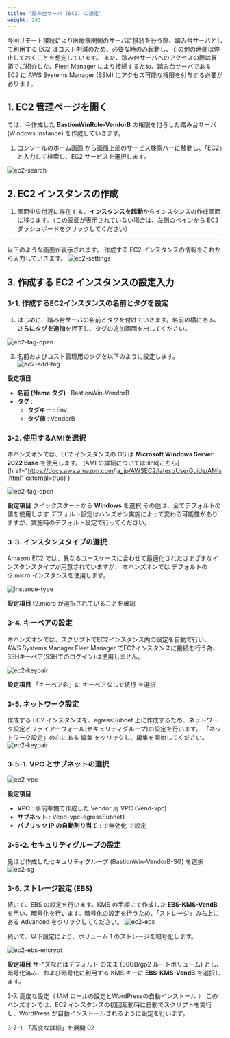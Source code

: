 ```yaml
---
title: "踏み台サーバ (EC2) の設定"
weight: 243
---
```


今回リモート接続により医療機関側のサーバに接続を行う際、踏み台サーバとして利用する EC2 はコスト削減のため、必要な時のみ起動し、その他の時間は停止しておくことを想定しています。
また、踏み台サーバへのアクセスの際は冒頭でご紹介した、Fleet Manager により接続するため、踏み台サーバである EC2 に AWS Systems Manager (SSM) にアクセス可能な権限を付与する必要があります。

## 1. EC2 管理ページを開く

では、今作成した **BastionWinRole-VendorB** の権限を付与した踏み台サーバ (Windows Instance) を作成していきます。

1. [コンソールのホーム画面](https://console.aws.amazon.com/console) から画面上部のサービス検索バーに移動し、「EC2」と入力して検索し、EC2 サービスを選択します。

![ec2-search](/static/02_RemoteSettingHand/02_04_EC2/ec2_search.png)

## 2. EC2 インスタンスの作成
1. 画面中央付近に存在する、**インスタンスを起動**からインスタンスの作成画面に移ります。（この画面が表示されていない場合は、左側のペインから EC2 ダッシュボードをクリックしてください）

---
以下のような画面が表示されます。 作成する EC2 インスタンスの情報をこれから入力していきます。
![ec2-settings](/static/02_RemoteSettingHand/02_04_EC2/ec2_settings.png)

## 3. 作成する EC2 インスタンスの設定入力
### 3-1. 作成するEC2インスタンスの名前とタグを設定
1. はじめに、踏み台サーバの名前とタグを付けていきます。名前の横にある、**さらにタグを追加**を押下し、タグの追加画面を出してください。

![ec2-tag-open](/static/02_RemoteSettingHand/02_04_EC2/ec2_tag_open.png)

2. 名前およびコスト管理用のタグを以下のように設定します。
![ec2-add-tag](/static/02_RemoteSettingHand/02_04_EC2/ec2_add_tag.png)

**設定項目**
- **名前 (Name タグ)** : BastionWin-VendorB
- **タグ** :
  - **タグキー** : Env
  - **タグ値** : VendorB

### 3-2. 使用するAMIを選択
本ハンズオンでは、EC2 インスタンスの OS は **Microsoft Windows Server 2022 Base** を使用します。
(AMI の詳細については:link[こちら]{href="https://docs.aws.amazon.com/ja_jp/AWSEC2/latest/UserGuide/AMIs.html" external=true} )

![ec2-tag-open](/static/02_RemoteSettingHand/02_04_EC2/ec2_ami.png)

**設定項目**
クイックスタートから **Windows** を選択
その他は、全てデフォルトの値を使用します
デフォルト設定はハンズオン実施によって変わる可能性がありますが、実施時のデフォルト設定で行ってください。

### 3-3. インスタンスタイプの選択
Amazon EC2 では、異なるユースケースに合わせて最適化されたさまざまなインスタンスタイプが用意されていますが、 本ハンズオンでは デフォルトの t2.micro インスタンスを使用します。

![instance-type](/static/02_RemoteSettingHand/02_04_EC2/instance_type.png)

**設定項目**
t2.micro が選択されていることを確認

### 3-4. キーペアの設定
本ハンズオンでは、スクリプトでEC2インスタンス内の設定を自動で行い、AWS Systems Manager Fleet Manager でEC2インスタンスに接続を行う為、SSHキーペア(SSHでのログイン)は使用しません。

![ec2-keypair](/static/02_RemoteSettingHand/02_04_EC2/ec2_keypair.png)

**設定項目**
「キーペア名」に キーペアなしで続行 を選択

### 3-5. ネットワーク設定
作成する EC2 インスタンスを、egressSubnet 上に作成するため、ネットワーク設定とファイアーウォール(セキュリティグループ)の設定を行います。
「ネットワーク設定」の右にある 編集 をクリックし、編集を開始してください。
![ec2-keypair](/static/02_RemoteSettingHand/02_04_EC2/ec2_keypair.png)

### 3-5-1. VPC とサブネットの選択
![ec2-vpc](/static/02_RemoteSettingHand/02_04_EC2/ec2_vpc.png)


**設定項目**
- **VPC** : 事前準備で作成した Vendor 用 VPC (Vend-vpc)
- **サブネット** : Vend-vpc-egressSubnet1
- **パブリック IP の自動割り当て** : で無効化
で設定


### 3-5-2. セキュリティグループの設定
先ほど作成したセキュリティグループ (BastionWin-VendorB-SG) を選択
![ec2-sg](/static/02_RemoteSettingHand/02_04_EC2/ec2_sg.png)


### 3-6. ストレージ設定 (EBS)
続いて、EBS の設定を行います。KMS の手順にて作成した **EBS-KMS-VendB** を用い、暗号化を行います。暗号化の設定を行うため、「ストレージ」の右上にある Advanced をクリックしてください。
![ec2-ebs](/static/02_RemoteSettingHand/02_04_EC2/ec2_ebs.png)

続いて、以下設定により、ボリューム 1 のストレージを暗号化します。

![ec2-ebs-encrypt](/static/02_RemoteSettingHand/02_04_EC2/ec2_ebs_encrypt.png)

**設定項目**
サイズなどはデフォルト のまま (30GB/gp2 ルートボリューム) とし、暗号化済み、および暗号化に利用する KMS キーに **EBS-KMS-VendB** を選択します。


3-7. 高度な設定（ IAM ロールの設定とWordPressの自動インストール ）
このハンズオンでは、EC2 インスタンスの初回起動時に自動でスクリプトを実行し、WordPress が自動インストールされるように設定を行います。

3-7-1. 「高度な詳細」を展開
02

